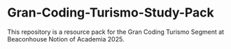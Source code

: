 # Gran-Coding-Turismo-Study-Pack
This repository is a resource pack for the Gran Coding Turismo Segment at Beaconhouse Notion of Academia 2025. 
